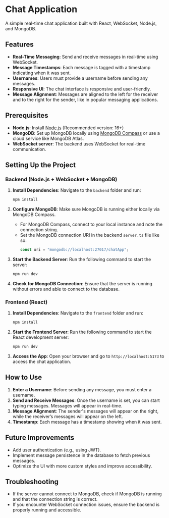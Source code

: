# Chat Application

A simple real-time chat application built with React, WebSocket, Node.js, and MongoDB.

## Features

- **Real-Time Messaging**: Send and receive messages in real-time using WebSocket.
- **Message Timestamps**: Each message is tagged with a timestamp indicating when it was sent.
- **Usernames**: Users must provide a username before sending any messages.
- **Responsive UI**: The chat interface is responsive and user-friendly.
- **Message Alignment**: Messages are aligned to the left for the receiver and to the right for the sender, like in popular messaging applications.

## Prerequisites

- **Node.js**: Install [Node.js](https://nodejs.org/) (Recommended version: 16+)
- **MongoDB**: Set up MongoDB locally using [MongoDB Compass](https://www.mongodb.com/products/compass) or use a cloud service like MongoDB Atlas.
- **WebSocket server**: The backend uses WebSocket for real-time communication.

## Setting Up the Project

### Backend (Node.js + WebSocket + MongoDB)

1. **Install Dependencies**: Navigate to the `backend` folder and run:

   ```bash
   npm install
   ```

2. **Configure MongoDB**: Make sure MongoDB is running either locally via MongoDB Compass.

   - For MongoDB Compass, connect to your local instance and note the connection string.
   - Set the MongoDB connection URI in the backend `server.ts` file like so:
     ```ts
     const uri = "mongodb://localhost:27017/chatApp";
     ```

3. **Start the Backend Server**: Run the following command to start the server:

   ```bash
   npm run dev
   ```

4. **Check for MongoDB Connection**: Ensure that the server is running without errors and able to connect to the database.

### Frontend (React)

1. **Install Dependencies**: Navigate to the `frontend` folder and run:

   ```bash
   npm install
   ```

2. **Start the Frontend Server**: Run the following command to start the React development server:

   ```bash
   npm run dev
   ```

3. **Access the App**: Open your browser and go to `http://localhost:5173` to access the chat application.

## How to Use

1. **Enter a Username**: Before sending any message, you must enter a username.
2. **Send and Receive Messages**: Once the username is set, you can start typing messages. Messages will appear in real-time.
3. **Message Alignment**: The sender's messages will appear on the right, while the receiver’s messages will appear on the left.
4. **Timestamp**: Each message has a timestamp showing when it was sent.

## Future Improvements

- Add user authentication (e.g., using JWT).
- Implement message persistence in the database to fetch previous messages.
- Optimize the UI with more custom styles and improve accessibility.

## Troubleshooting

- If the server cannot connect to MongoDB, check if MongoDB is running and that the connection string is correct.
- If you encounter WebSocket connection issues, ensure the backend is properly running and accessible.

